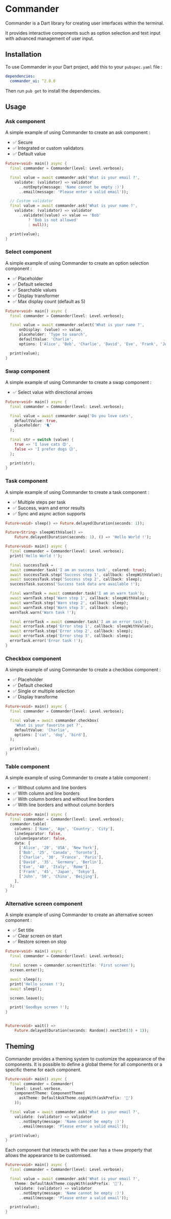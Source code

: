 # Commander

Commander is a Dart library for creating user interfaces within the terminal.

It provides interactive components such as option selection and text input with advanced management of
user input.

## Installation

To use Commander in your Dart project, add this to your `pubspec.yaml` file :
```yaml
dependencies:
  commander_ui: ^2.0.0
```

Then run `pub get` to install the dependencies.

## Usage

### Ask component

A simple example of using Commander to create an ask component :

- ✅ Secure
- ✅ Integrated or custom validators
- ✅ Default value

```dart
Future<void> main() async {
  final commander = Commander(level: Level.verbose);

  final value = await commander.ask('What is your email ?',
    validate: (validator) => validator
      ..notEmpty(message: 'Name cannot be empty :)')
      ..email(message: 'Please enter a valid email'));

  // Custom validator
  final value = await commander.ask('What is your name ?',
    validate: (validator) => validator
      ..validate((value) => value == 'Bob' 
          ? 'Bob is not allowed' 
          : null));

  print(value);
}
```

### Select component
A simple example of using Commander to create an option selection component :

- ✅ Placeholder
- ✅ Default selected
- ✅ Searchable values
- ✅ Display transformer
- ✅ Max display count (default as 5)

```dart
Future<void> main() async {
  final commander = Commander(level: Level.verbose);

  final value = await commander.select('What is your name ?',
      onDisplay: (value) => value,
      placeholder: 'Type to search',
      defaultValue: 'Charlie',
      options: ['Alice', 'Bob', 'Charlie', 'David', 'Eve', 'Frank', 'John']);

  print(value);
}
```

### Swap component
A simple example of using Commander to create a swap component :

- ✅ Select value with directional arrows

```dart
Future<void> main() async {
  final commander = Commander(level: Level.verbose);

  final value = await commander.swap('Do you love cats', 
    defaultValue: true, 
    placeholder: '🐈'
  );
  
  final str = switch (value) {
    true => 'I love cats 😍',
    false => 'I prefer dogs 😕',
  };

  print(str);
}
```

### Task component
A simple example of using Commander to create a task component :

- ✅ Multiple steps per task
- ✅ Success, warn and error results
- ✅ Sync and async action supports

```dart
Future<void> sleep() => Future.delayed(Duration(seconds: 1));

Future<String> sleepWithValue() =>
    Future.delayed(Duration(seconds: 1), () => 'Hello World !');

Future<void> main() async {
  final commander = Commander(level: Level.verbose);
  print('Hello World !');

  final successTask =
  await commander.task('I am an success task', colored: true);
  await successTask.step('Success step 1', callback: sleepWithValue);
  await successTask.step('Success step 2', callback: sleep);
  successTask.success('Success task data are available !');

  final warnTask = await commander.task('I am an warn task');
  await warnTask.step('Warn step 1', callback: sleepWithValue);
  await warnTask.step('Warn step 2', callback: sleep);
  await warnTask.step('Warn step 3', callback: sleep);
  warnTask.warn('Warn task !');

  final errorTask = await commander.task('I am an error task');
  await errorTask.step('Error step 1', callback: sleepWithValue);
  await errorTask.step('Error step 2', callback: sleep);
  await errorTask.step('Error step 3', callback: sleep);
  errorTask.error('Error task !');
}
```

### Checkbox component
A simple example of using Commander to create a checkbox component :

- ✅ Placeholder
- ✅ Default checked
- ✅ Single or multiple selection
- ✅ Display transforme

```dart
Future<void> main() async {
  final commander = Commander(level: Level.verbose);

  final value = await commander.checkbox(
    'What is your favorite pet ?',
    defaultValue: 'Charlie',
    options: ['cat', 'dog', 'bird'],
  );

  print(value);
}
```

### Table component
A simple example of using Commander to create a table component :

- ✅ Without column and line borders
- ✅ With column and line borders
- ✅ With column borders and without line borders
- ✅ With line borders and without column borders

```dart
Future<void> main() async {
  final commander = Commander(level: Level.verbose);
  commander.table(
    columns: ['Name', 'Age', 'Country', 'City'],
    lineSeparator: false,
    columnSeparator: false,
    data: [
      ['Alice', '20', 'USA', 'New York'],
      ['Bob', '25', 'Canada', 'Toronto'],
      ['Charlie', '30', 'France', 'Paris'],
      ['David', '35', 'Germany', 'Berlin'],
      ['Eve', '40', 'Italy', 'Rome'],
      ['Frank', '45', 'Japan', 'Tokyo'],
      ['John', '50', 'China', 'Beijing'],
    ],
  );
}
```

### Alternative screen component
A simple example of using Commander to create an alternative screen component :

- ✅ Set title
- ✅ Clear screen on start
- ✅ Restore screen on stop

```dart
Future<void> main() async {
  final commander = Commander(level: Level.verbose);

  final screen = commander.screen(title: 'First screen');
  screen.enter();

  await sleep();
  print('Hello screen !');
  await sleep();

  screen.leave();

  print('Goodbye screen !');
}


Future<void> wait() =>
    Future.delayed(Duration(seconds: Random().nextInt(3) + 1));
```

## Theming

Commander provides a theming system to customize the appearance of the components.
It is possible to define a global theme for all components or a specific theme for each component.

```dart
Future<void> main() async {
  final commander = Commander(
    level: Level.verbose,
    componentTheme: ComponentTheme(
      askTheme: DefaultAskTheme.copyWith(askPrefix: '🤖')
    ));

  final value = await commander.ask('What is your email ?',
    validate: (validator) => validator
      ..notEmpty(message: 'Name cannot be empty :)')
      ..email(message: 'Please enter a valid email'));

  print(value);
}
```

Each component that interacts with the user has a `theme` property that allows the appearance to be customised.

```dart
Future<void> main() async {
  final commander = Commander(level: Level.verbose);

  final value = await commander.ask('What is your email ?',
    theme: DefaultAskTheme.copyWith(askPrefix: '🤖'),
    validate: (validator) => validator
      ..notEmpty(message: 'Name cannot be empty :)')
      ..email(message: 'Please enter a valid email'));

  print(value);
}
```
